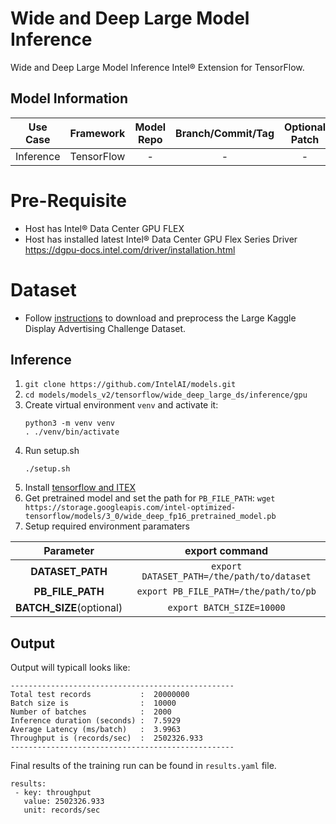 # Wide and Deep Large Model Inference

Wide and Deep Large Model Inference Intel® Extension for TensorFlow.

## Model Information

| **Use Case** | **Framework** | **Model Repo** | **Branch/Commit/Tag** | **Optional Patch** |
|:---:| :---: |:--------------:|:---------------------:|:------------------:|
|  Inference   |  TensorFlow   |       -        |           -           |         -          |

# Pre-Requisite

* Host has Intel® Data Center GPU FLEX
* Host has installed latest Intel® Data Center GPU Flex Series
  Driver https://dgpu-docs.intel.com/driver/installation.html

# Dataset
* Follow [instructions](https://github.com/IntelAI/models/tree/master/datasets/large_kaggle_advertising_challenge/README.md) to download and preprocess the Large Kaggle Display Advertising Challenge Dataset.

## Inference

1. `git clone https://github.com/IntelAI/models.git`
2. `cd models/models_v2/tensorflow/wide_deep_large_ds/inference/gpu`
3. Create virtual environment `venv` and activate it:
    ```
    python3 -m venv venv
    . ./venv/bin/activate
    ```
4. Run setup.sh
    ```
    ./setup.sh
    ```
5. Install [tensorflow and ITEX](https://pypi.org/project/intel-extension-for-tensorflow/)
6. Get pretrained model and set the path for `PB_FILE_PATH`: `wget https://storage.googleapis.com/intel-optimized-tensorflow/models/3_0/wide_deep_fp16_pretrained_model.pb`
7. Setup required environment paramaters
 
|      **Parameter**       |                      **export command**                       |
|:------------------------:|:-------------------------------------------------------------:|
|     **DATASET_PATH**     |          `export DATASET_PATH=/the/path/to/dataset`           |
|     **PB_FILE_PATH**     |             `export PB_FILE_PATH=/the/path/to/pb`             |
| **BATCH_SIZE**(optional) |          `export BATCH_SIZE=10000`                            |

## Output

Output will typicall looks like:

```
--------------------------------------------------
Total test records           :  20000000
Batch size is                :  10000
Number of batches            :  2000
Inference duration (seconds) :  7.5929
Average Latency (ms/batch)   :  3.9963
Throughput is (records/sec)  :  2502326.933
--------------------------------------------------
```

Final results of the training run can be found in `results.yaml` file.

```
results:
 - key: throughput
   value: 2502326.933
   unit: records/sec
```
